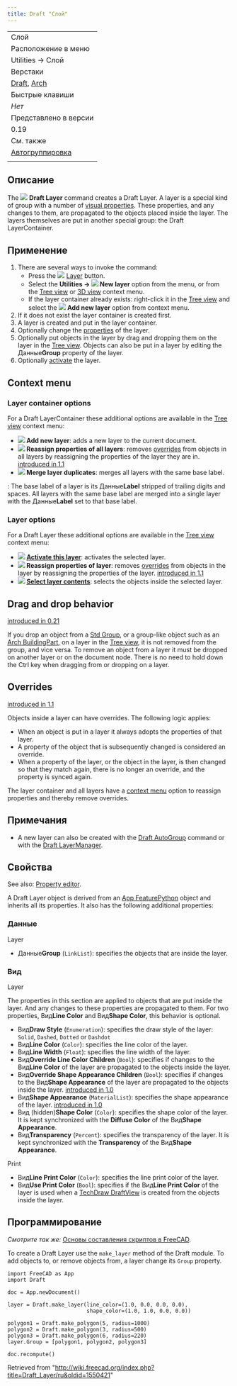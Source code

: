 ```yaml
---
title: Draft "Слой"
---
```

|  |
| --- |
| Слой |
| Расположение в меню |
| Utilities → Слой |
| Верстаки |
| [Draft](/Draft_Workbench/ru "Draft Workbench/ru"), [Arch](/Arch_Workbench/ru "Arch Workbench/ru") |
| Быстрые клавиши |
| *Нет* |
| Представлено в версии |
| 0.19 |
| См. также |
| [Автогруппировка](/Draft_AutoGroup/ru "Draft AutoGroup/ru") |
|  |

## Описание

The ![](/images/Draft_Layer.svg) **Draft Layer** command creates a Draft Layer. A layer is a special kind of group with a number of [visual properties](#View). These properties, and any changes to them, are propagated to the objects placed inside the layer. The layers themselves are put in another special group: the Draft LayerContainer.

## Применение

1. There are several ways to invoke the command:
   * Press the ![](/images/Draft_Layer.svg) [Layer](/Draft_Layer "Draft Layer") button.
   * Select the **Utilities → ![](/images/Draft_Layer.svg) New layer** option from the menu, or from the [Tree view](/Tree_view "Tree view") or [3D view](/3D_view "3D view") context menu.
   * If the layer container already exists: right-click it in the [Tree view](/Tree_view "Tree view") and select the **![](/images/Draft_NewLayer.svg) Add new layer** option from context menu.
2. If it does not exist the layer container is created first.
3. A layer is created and put in the layer container.
4. Optionally change the [properties](#Properties) of the layer.
5. Optionally put objects in the layer by drag and dropping them on the layer in the [Tree view](/Tree_view "Tree view"). Objects can also be put in a layer by editing the Данные**Group** property of the layer.
6. Optionally [activate](#Layer_options) the layer.

## Context menu

### Layer container options

For a Draft LayerContainer these additional options are available in the [Tree view](/Tree_view "Tree view") context menu:

* **![](/images/Draft_NewLayer.svg) Add new layer**: adds a new layer to the current document.
* **![](/images/Draft_SetStyle.svg) Reassign properties of all layers**: removes [overrides](#Overrides) from objects in all layers by reassigning the properties of the layer they are in. [introduced in 1.1](/Release_notes_1.1 "Release notes 1.1")
* **![](/images/Draft_Layers.svg) Merge layer duplicates**: merges all layers with the same base label.

:   The base label of a layer is its Данные**Label** stripped of trailing digits and spaces. All layers with the same base label are merged into a single layer with the Данные**Label** set to that base label.

### Layer options

For a Draft Layer these additional options are available in the [Tree view](/Tree_view "Tree view") context menu:

* **![](/images/Button_right.svg) [Activate this layer](/Draft_AutoGroup "Draft AutoGroup")**: activates the selected layer.
* **![](/images/Draft_SetStyle.svg) Reassign properties of layer**: removes [overrides](#Overrides) from objects in the layer by reassigning the properties of the layer. [introduced in 1.1](/Release_notes_1.1 "Release notes 1.1")
* **![](/images/Draft_SelectGroup.svg) [Select layer contents](/Draft_SelectGroup "Draft SelectGroup")**: selects the objects inside the selected layer.

## Drag and drop behavior

[introduced in 0.21](/Release_notes_0.21 "Release notes 0.21")

If you drop an object from a [Std Group](/Std_Group "Std Group"), or a group-like object such as an [Arch BuildingPart](/Arch_BuildingPart "Arch BuildingPart"), on a layer in the [Tree view](/Tree_view "Tree view"), it is not removed from the group, and vice versa. To remove an object from a layer it must be dropped on another layer or on the document node. There is no need to hold down the Ctrl key when dragging from or dropping on a layer.

## Overrides

[introduced in 1.1](/Release_notes_1.1 "Release notes 1.1")

Objects inside a layer can have overrides. The following logic applies:

* When an object is put in a layer it always adopts the properties of that layer.
* A property of the object that is subsequently changed is considered an override.
* When a property of the layer, or the object in the layer, is then changed so that they match again, there is no longer an override, and the property is synced again.

The layer container and all layers have a [context menu](#Context_menu) option to reassign properties and thereby remove overrides.

## Примечания

* A new layer can also be created with the [Draft AutoGroup](/Draft_AutoGroup "Draft AutoGroup") command or with the [Draft LayerManager](/Draft_LayerManager "Draft LayerManager").

## Свойства

See also: [Property editor](/Property_editor "Property editor").

A Draft Layer object is derived from an [App FeaturePython](/App_FeaturePython "App FeaturePython") object and inherits all its properties. It also has the following additional properties:

### Данные

Layer

* Данные**Group** (`LinkList`): specifies the objects that are inside the layer.

### Вид

Layer

The properties in this section are applied to objects that are put inside the layer. And any changes to these properties are propagated to them. For two properties, Вид**Line Color** and Вид**Shape Color**, this behavior is optional.

* Вид**Draw Style** (`Enumeration`): specifies the draw style of the layer: `Solid`, `Dashed`, `Dotted` or `Dashdot`
* Вид**Line Color** (`Color`): specifies the line color of the layer.
* Вид**Line Width** (`Float`): specifies the line width of the layer.
* Вид**Override Line Color Children** (`Bool`): specifies if changes to the Вид**Line Color** of the layer are propagated to the objects inside the layer.
* Вид**Override Shape Appearance Children** (`Bool`): specifies if changes to the Вид**Shape Appearance** of the layer are propagated to the objects inside the layer. [introduced in 1.0](/Release_notes_1.0 "Release notes 1.0")
* Вид**Shape Appearance** (`MaterialList`): specifies the shape appearance of the layer. [introduced in 1.0](/Release_notes_1.0 "Release notes 1.0")
* Вид (hidden)**Shape Color** (`Color`): specifies the shape color of the layer. It is kept synchronized with the **Diffuse Color** of the Вид**Shape Appearance**.
* Вид**Transparency** (`Percent`): specifies the transparency of the layer. It is kept synchronized with the **Transparency** of the Вид**Shape Appearance**.

Print

* Вид**Line Print Color** (`Color`): specifies the line print color of the layer.
* Вид**Use Print Color** (`Bool`): specifies if the Вид**Line Print Color** of the layer is used when a [TechDraw DraftView](/TechDraw_DraftView "TechDraw DraftView") is created from the objects inside the layer.

## Программирование

*Смотрите так же:* [Основы составления скриптов в FreeCAD](/FreeCAD_Scripting_Basics/ru "FreeCAD Scripting Basics/ru").

To create a Draft Layer use the `make_layer` method of the Draft module. To add objects to, or remove objects from, a layer change its `Group` property.

```
import FreeCAD as App
import Draft

doc = App.newDocument()

layer = Draft.make_layer(line_color=(1.0, 0.0, 0.0, 0.0),
                         shape_color=(1.0, 1.0, 0.0, 0.0))

polygon1 = Draft.make_polygon(5, radius=1000)
polygon2 = Draft.make_polygon(3, radius=500)
polygon3 = Draft.make_polygon(6, radius=220)
layer.Group = [polygon1, polygon2, polygon3]

doc.recompute()

```

Retrieved from "<http://wiki.freecad.org/index.php?title=Draft_Layer/ru&oldid=1550421>"